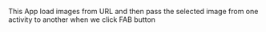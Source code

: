 This App load images from URL and then pass the selected image from one activity to another when we click FAB button
